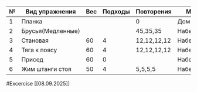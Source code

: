 
| №   | Вид упражнения    | Вес | Подходы | Повторения  | Место      |
| --- | ----------------- | --- | ------- | ----------- | ---------- |
| 1   | Планка            |     |         | 0           | Дом        |
| 2   | Брусья(Медленные) |     |         | 45,35,35    | Набережная |
| 3   | Становая          | 60  | 4       | 12,12,12,12 | Набережная |
| 4   | Тяга к поясу      | 60  | 4       | 12,12,12,12 | Набережная |
| 5   | Присед            | 60  | 0       |             | Набережная |
| 6   | Жим штанги стоя   | 50  | 4       | 5,5,5,5     | Набережная |

#Excercise
[[08.09.2025]]